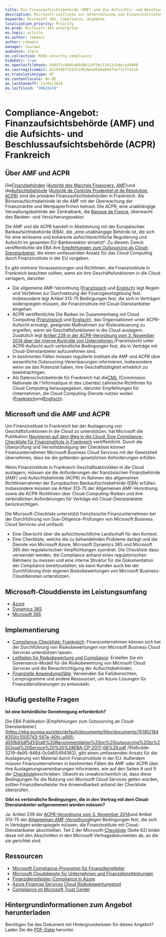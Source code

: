 ```yaml
---
title: Die Finanzaufsichtsbehörde (AMF) und die Aufsichts- und Beschlussaufsichtsbehörde (ACPR) Frankreich
description: Microsoft-Leitlinie zur Unterstützung von Finanzinstituten in Frankreich durch Cloud-Einführung.
keywords: Microsoft 365, Compliance, Angebote
localization_priority: Priority
ms.prod: Microsoft-365-enterprise
ms.topic: article
ms.author: robmazz
author: robmazz
manager: laurawi
audience: itpro
ms.collection: M365-security-compliance
hideEdit: true
ms.openlocfilehash: 5b0571c9605a85d9b12df56c11612c5deca34908
ms.sourcegitcommit: b2197dbf723d11992bbad568a84df3ef3cff421d
ms.translationtype: HT
ms.contentlocale: de-DE
ms.lasthandoff: 11/04/2019
ms.locfileid: "39622470"
---
```

# <a name="compliance-offering-financial-authority-amf-and-prudential-authority-acpr-france"></a>Compliance-Angebot: Finanzaufsichtsbehörde (AMF) und die Aufsichts- und Beschlussaufsichtsbehörde (ACPR) Frankreich

## <a name="about-the-amf-and-acpr"></a>Über AMF und ACPR

Die[Finanzbehörden](https://www.amf-france.org/en_US/?langSwitch=true)  ([Autorité des Marchés Financiers, AMF](https://amf-france.org/))und die[Aufsichtsbehörde](https://acpr.banque-france.fr/en/page-sommaire/about-acpr) ([Autorité de Contrôle Prudentiel et de Résolution, ACPR](https://acpr.banque-france.fr/)) sind die primären Finanzaufsichtsbehörden in Frankreich. Als Börsenaufsichtsbehörde ist die AMF mit der Überwachung der Finanzmärkte und Wertpapierfirmen betraut. Die ACPR, eine unabhängige Verwaltungsbehörde der Zentralbank, die [Banque de France](https://www.banque-france.fr/), überwacht den Banken- und Versicherungssektor.  
  
Die AMF und die ACPR handelt in Abstimmung mit der Europäischen Bankaufsichtsbehörde (EBA), die „eine unabhängige Behörde ist, die sich für eine wirksame und kohärente aufsichtsrechtliche Regulierung und Aufsicht im gesamten EU-Bankensektor einsetzt“. Zu diesem Zweck veröffentlichte die EBA ihre [Empfehlungen zum Outsourcing ab Cloud-Dienstanbieter](https://eba.europa.eu/sites/default/documents/files/documents/10180/1848359/c1005743-567e-40fc-a995-d05fb93df5d1/Draft%20Recommendation%20on%20outsourcing%20to%20Cloud%20Service%20%20%28EBA-CP-2017-06%29.pdf ), die einen umfassenden Ansatz für das Cloud Computing durch Finanzinstitute in der EU vorgaben.  
  
Es gibt mehrere Voraussetzungen und Richtlinien, die Finanzinstitute in Frankreich beachten sollten, wenn sie ihre Geschäftsfunktionen in die Cloud verlagern, darunter:

- Die allgemeine AMF-Verordnung ([Französisch](https://amf-france.org/eli/fr/aai/amf/rg/livre/1/fr.html) und [Englisch](https://amf-france.org/eli/fr/aai/amf/rg/20180103/notes/en.pdf)) legt Regeln und Verfahren zur Durchsetzung der Finanzgesetzgebung fest. Insbesondere legt Artikel 313-75 Bedingungen fest, die sich in Verträgen widerspiegeln müssen, die Finanzinstitute mit Cloud-Dienstanbieter eingehen.
- ACPR veröffentlichte Die Risiken im Zusammenhang mit Cloud Computing ([Französisch](https://acpr.banque-france.fr/sites/default/files/medias/documents/201307-risques-associes-au-cloud-computing.pdf) und [Englisch](https://acpr.banque-france.fr/sites/default/files/medias/documents/201307-the-risks-associated-with-cloud-computing.pdf)), das Organisationen unter ACPR-Aufsicht ermutigt, geeignete Maßnahmen zur Risikosteuerung zu ergreifen, wenn sie Geschäftsfunktionen in die Cloud auslagern. Zusätzlich legt [Artikel 239 in der ACPR-Verordnung vom 3. November 2014 über die interne Kontrolle von Unternehmen ](https://www.legifrance.gouv.fr/affichTexte.do?cidTexte=JORFTEXT000029700770&categorieLien=id)(Französisch) unter ACPR-Aufsicht auch verbindliche Bedingungen fest, die in Verträge mit Cloud-Dienstanbieter aufzunehmen sind.
- In bestimmten Fällen müssen regulierte Institute die AMF und ACPR über wesentliche Outsourcing-Vereinbarungen informieren, insbesondere wenn sie das Potenzial haben, ihre Geschäftstätigkeit erheblich zu beeinträchtigen.
- Als Datenschutzbehörde für Frankreich hat die[CNIL](https://www.cnil.fr/en/home)  (Commission Nationale de l'Informatique et des Libertés) zahlreiche Richtlinien für Cloud Computing herausgegeben, darunter Empfehlungen für Unternehmen, die Cloud Computing-Dienste nutzen wollen ([Frankreich](https://www.cnil.fr/sites/default/files/typo/document/Recommandations_pour_les_entreprises_qui_envisagent_de_souscrire_a_des_services_de_Cloud.pdf)und[Englisch](https://www.cnil.fr/sites/default/files/typo/document/Recommendations_for_companies_planning_to_use_Cloud_computing_services.pdf)).

## <a name="microsoft-and-the-amf-and-acpr"></a>Microsoft und die AMF und ACPR

Um Finanzinstitute in Frankreich bei der Auslagerung von Geschäftsfunktionen in die Cloud zu unterstützen, hat Microsoft die Publikation [Navigieren auf dem Weg in die Cloud: Eine Compliance-Checkliste für Finanzinstitute in Frankreich](https://aka.ms/FinServ-Guide-France) veröffentlicht. Durch die Überprüfung und Vervollständigung der Checkliste können Finanzunternehmen Microsoft Business Cloud Services mit der Gewissheit übernehmen, dass sie die geltenden gesetzlichen Anforderungen erfüllen.  
  
Wenn Finanzinstitute in Frankreich Geschäftsaktivitäten in die Cloud auslagern, müssen sie die Anforderungen der französischen Finanzbehörde (AMF) und Aufsichtsbehörde (ACPR) im Rahmen des allgemeinen Richtlinienrahmen der Europäischen Bankaufsichtsbehörde (EBA) erfüllen. Insbesondere müssen sie Artikel 313-75 der Allgemeinen AMF-Verordnung sowie die ACPR-Richtlinien über Cloud-Computing-Risiken und ihre verbindlichen Anforderungen für Verträge mit Cloud-Dienstanbieter berücksichtigen.  
  
Die Microsoft-Checkliste unterstützt französische Finanzunternehmen bei der Durchführung von Due-Diligence-Prüfungen von Microsoft Business Cloud Services und umfasst:

- Eine Übersicht über die aufsichtsrechtliche Landschaft für den Kontext.
- Eine Checkliste, welche die zu behandelnden Probleme darlegt und die Dienste von Microsoft Azure, Microsoft Dynamics 365 und Microsoft 365 den regulatorischen Verpflichtungen zuordnet. Die Checkliste dazu verwendet werden, die Compliance anhand eines regulatorischen Rahmens zu messen und eine interne Struktur für die Dokumentation der Compliance bereitzustellen; sie kann Kunden auch bei der Durchführung ihrer eigenen Risikobewertungen von Microsoft Business-Clouddiensten unterstützen.

## <a name="microsoft-in-scope-cloud-services"></a>Microsoft-Clouddienste im Leistungsumfang

- [Azure](https://aka.ms/AzureCompliance)
- [Dynamics 365](https://aka.ms/d365-compliance-list)
- [Microsoft 365](https://aka.ms/o365-compliance-framework)

## <a name="how-to-implement"></a>Implementierung

- [Compliance-Checkliste: Frankreich](https://aka.ms/FinServ-Guide-France): Finanzunternehmen können sich bei der Durchführung von Risikobewertungen von Microsoft Business Cloud Services unterstützen lassen.
- [Leitfaden für Risikobewertung und Compliance](https://aka.ms/RiskGovernanceGuide): Erstellen Sie ein Governance-Modell für die Risikobewertung von Microsoft Cloud Services und die Benachrichtigung der Aufsichtsbehörden.
- [Finanzielle Anwendungsfälle](https://docs.microsoft.com/azure/industry/financial/): Verwenden Sie Fallübersichten, Lernprogramme und andere Ressourcen, um Azure-Lösungen für Finanzdienstleistungen zu entwickeln.

## <a name="frequently-asked-questions"></a>Häufig gestellte Fragen

**Ist eine behördliche Genehmigung erforderlich?**

Die EBA Publikation [Empfehlungen zum Outsourcing ab Cloud-Dienstanbieter](https://eba.europa.eu/sites/default/documents/files/documents/10180/1848359/c1005743-567e-40fc-a995-d05fb93df5d1/Draft%20Recommendation%20on%20outsourcing%20to%20Cloud%20Service%20%20%28EBA-CP-2017-06%29.pdf /5fa5cdde-3219-4e95-946d-0c0d05494362), gibt einen umfassenden Ansatz für die Auslagerung von Material durch Finanzinstitute in der EU. Außerdem müssen Finanzunternehmen in bestimmten Fällen die AMF oder ACPR über ihre Auslagerungsvereinbarungen informieren, wie auf den Seiten 8 und 9 der [Checkliste](https://aka.ms/FinServ-Guide-France)beschrieben. Obwohl es unwahrscheinlich ist, dass diese Bedingungen für die Nutzung von Microsoft Cloud Services gelten würden, sollten Finanzdienstleister ihre Anwendbarkeit anhand der Checkliste überprüfen.

**Gibt es verbindliche Bedingungen, die in den Vertrag mit dem Cloud-Dienstanbieter aufgenommen werden müssen?**

Ja. Artikel 239 der [ACPR-Verordnung vom 3. November 2014](https://www.legifrance.gouv.fr/affichTexte.do?cidTexte=JORFTEXT000029700770&categorieLien=id)und Artikel 313-75 der [Allgemeinen AMF-Verordnung](https://www.amf-france.org/eli/fr/aai/amf/rg/livre/1/fr.html)legen Bedingungen fest, die sich in Verträgen widerspiegeln müssen, die Finanzinstitute mit Cloud-Dienstanbieter abschließen. Teil 2 der Microsoft-[Checkliste](https://aka.ms/FinServ-Guide-France) (Seite 62) bildet diese mit den Abschnitten in den Microsoft-Vertragsdokumenten ab, an die sie gerichtet sind.

## <a name="resources"></a>Ressourcen

- [Microsoft Compliance-Programm für Finanzdienstleiter](https://aka.ms/FSCP-Print)
- [Microsoft Clouddienste für Unternehmen und Finanzdienstleistungen](https://servicetrust.microsoft.com/viewpage/financialservicesoverview)
- [Finanzdienstleister-Compliance in Azure](https://azure.microsoft.com/resources/videos/azurecon-2015-financial-services-compliance-in-azure/)
- [Azure Financial Services Cloud Risikobewertungstool](https://servicetrust.microsoft.com/ViewPage/FFIECBlueprint?command=Download&downloadType=Document&downloadId=079a1973-711a-428f-9312-9ddd290cff7b&docTab=c726d5c0-2d1e-11e8-a485-57140ec19669_PaaS)
- [Compliance im Microsoft Trust Center](https://www.microsoft.com/trust-center/compliance/compliance-overview)

## <a name="download-the-offering-backgrounder"></a>Hintergrundinformationen zum Angebot herunterladen

Benötigen Sie das Dokument mit Hintergrundwissen für dieses Angebot? Laden Sie die [PDF-Datei](https://download.microsoft.com/download/3/D/8/3D81D753-0896-4D8C-9131-D9F9153942DB/AMF-ACPR-Compliance.pdf) herunter.

